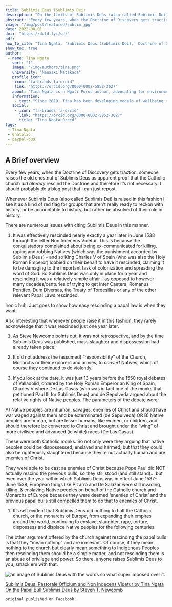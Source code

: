 ```yaml
---
title: Sublimis Deus (Sublimis Dei)
description: "On the limits of Sublimis Deus (also called Sublimis Dei)."
abstract: "Every few years, when the Doctrine of Discovery gets traction, someone raises the old chestnut of Sublimis Deus as apparent proof that the Catholic church did already rescind the Doctrine and therefore it’s not necessary. I should probably do a blog post that I can just repost."
image: "/img/post/featured/sublim.jpg"
date: 2022-08-01
doi:  "https://dofd.fyi/sd/"
pdf: 
how_to_cite: "Tina Ngata, 'Sublimis Deus (Sublimis Dei),' Doctrine of Discovery Project (1 August 2022)"
show_toc: true
author: 
 - name: Tina Ngata
   sort: "1"
   image: "/img/authors/tina.png"
   university: "Manaaki Matakaoa"
   profile_icon: 
    icon: "fa-brands fa-orcid"
    link: "https://orcid.org/0000-0002-5852-3627"
   about: "Tina Ngata is a Ngati Porou author, advocating for environmental, Indigenous, and human rights. Her background is in holistic approaches to public health, including oranga taiao (environmental wellbeing) and oranga whanau (collective wellbeing)."
   information: 
    - text: "Since 2019, Tina has been developing models of wellbeing and protection, founding the award-winning Manaaki Matakaoa program that uses community-centered, flaxroots oranga services to build a community-based health infrastructure."
   social:
    - icon: "fa-brands fa-orcid"
      link: "https://orcid.org/0000-0002-5852-3627"
      title: "Tina Ngata Orcid"
tags: 
 - Tina Ngata
 - Chatolic
 - paypal-bus
---
```


## A Brief overview

Every few years, when the Doctrine of Discovery gets traction, someone raises the old chestnut of Sublimis Deus as apparent proof that the Catholic church _did already_ rescind the Doctrine and therefore it’s not necessary. I should probably do a blog post that I can just repost.

Whenever Sublimis Deus (also called Sublimis Dei) is raised in this fashion I see it as a kind of red flag for groups that aren’t really ready to reckon with history, or be accountable to history, but rather be absolved of their role in history.

There are numerous issues with citing Sublimis Deus in this manner.

1.  It was effectively rescinded nearly exactly a year later in June 1538 through the letter Non Indecens Videtur. This is because the conquistadors complained about being ex-communicated for killing, raping and robbing Natives (which was the punishment accorded by Sublimis Deus) - and so King Charles V of Spain (who was also the Holy Roman Emperor) lobbied on their behalf to have it rescinded, claiming it to be damaging to the important task of colonization and spreading the word of God. So Sublimis Deus was only in place for a year and rescinding it was a relatively simple affair - as opposed to however many decades/centuries of trying to get Inter Caetera, Romanus Pontifex, Dum Diversas, the Treaty of Tordesillas or any of the other relevant Papal Laws rescinded.

Ironic huh. Just goes to show how easy rescinding a papal law is when they want.

Also interesting that whenever people raise it in this fashion, they rarely acknowledge that it was rescinded just one year later.

1.  As Steve Newcomb points out, it was not retrospective, and by the time Sublimis Deus was published, mass slaughter and dispossession had already taken place.
    
2.  It did not address the (assumed) “responsibility” of the Church, Monarchs or their explorers and armies, to _convert_ Natives, which of course they continued to do violently.
    
3.  If you look at the date, it was just 13 years before the 1550 royal debates of Valladolid, ordered by the Holy Roman Emperor an King of Spain, Charles V where De Las Casas (who was in fact one of the monks that petitioned Paul III for Sublimis Deus) and de Sepulveda argued about the relative rights of Native peoples. The parameters of the debate were:
    

A) Native peoples are inhuman, savages, enemies of Christ and should have war waged against them and be exterminated (de Sepulveda) OR B) Native peoples are human, but are lesser humans, like women, or children, and should therefore be converted to Christ and brought under the “wing” of more civilised and advanced (ie white) races (De Las Casas).

These were both Catholic monks. So not only were they arguing that native peoples could be dispossessed, enslaved and harmed, but that they could also be righteously slaughtered because they’re not actually human and are enemies of Christ.

They were able to be cast as enemies of Christ because Pope Paul did NOT actually rescind the previous bulls, so they still stood (and still stand)… but even over the year within which Sublimis Deus was in effect June 1537-June 1538, European thugs like Pizarro and De Salazar were still invading, killing, & enslaving Native peoples on behalf of the Catholic church and Monarchs of Europe because they were deemed ‘enemies of Christ’ and the previous papal bulls still compelled them to do that to enemies of Christ.

1.  It’s self evident that Sublimis Deus did nothing to halt the Catholic church, or the monarchs of Europe, from expanding their empires around the world, continuing to enslave, slaughter, rape, torture, dispossess and displace Native peoples for the following centuries.

The other argument offered by the church against rescinding the papal bulls is that they “mean nothing” and are irrelevant. Of course, if they mean nothing to the church but clearly mean something to Indigenous Peoples then rescinding them should be a simple matter, and not rescinding them is an abuse of privilege and power. So there, anyone raises Sublimis Deus to you, smack em with that.

![an image of Sublimis Deus with the words so what super imposed over it. ]({{metadata.url}}/img/postfeatured/sublim.jpg)

[Sublimis Deus, Pastorale Officium and Non Indecens Videtur by Tina Ngata](/blog/papal-bulls/sublimis-deus-pastorale-officium-indecensvidetur/) [On the Papal Bull Sublimis Deus by Steven T. Newcomb](https://doctrineofdiscovery.org/blog/newcomb-sublimis-deus/)

`original published on Facebook.`
